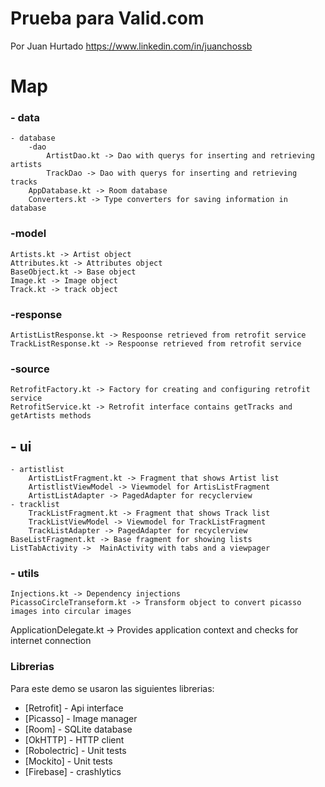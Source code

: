 # Prueba para Valid.com
Por Juan Hurtado https://www.linkedin.com/in/juanchossb

# Map
### - data
    - database
        -dao
            ArtistDao.kt -> Dao with querys for inserting and retrieving artists
            TrackDao -> Dao with querys for inserting and retrieving tracks
        AppDatabase.kt -> Room database
        Converters.kt -> Type converters for saving information in database
###    -model
    Artists.kt -> Artist object
    Attributes.kt -> Attributes object
    BaseObject.kt -> Base object
    Image.kt -> Image object
    Track.kt -> track object
###    -response
    ArtistListResponse.kt -> Respoonse retrieved from retrofit service
    TrackListResponse.kt -> Respoonse retrieved from retrofit service
###    -source
    RetrofitFactory.kt -> Factory for creating and configuring retrofit service
    RetrofitService.kt -> Retrofit interface contains getTracks and getArtists methods
## - ui
    - artistlist
        ArtistListFragment.kt -> Fragment that shows Artist list
        ArtistlistViewModel -> Viewmodel for ArtisListFragment
        ArtistListAdapter -> PagedAdapter for recyclerview
    - tracklist
        TrackListFragment.kt -> Fragment that shows Track list
        TrackListViewModel -> Viewmodel for TrackListFragment
        TrackListAdapter -> PagedAdapter for recyclerview
    BaseListFragment.kt -> Base fragment for showing lists
    ListTabActivity ->  MainActivity with tabs and a viewpager
 ### - utils
    Injections.kt -> Dependency injections
    PicassoCircleTranseform.kt -> Transform object to convert picasso images into circular images
 ApplicationDelegate.kt -> Provides application context and checks for internet connection

### Librerias

Para este demo se usaron las siguientes librerias:

* [Retrofit] - Api interface
* [Picasso] - Image manager
* [Room] - SQLite database
* [OkHTTP] - HTTP client
* [Robolectric] - Unit tests
* [Mockito] - Unit tests
* [Firebase] - crashlytics


